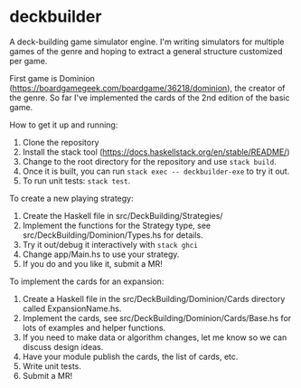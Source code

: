 # deckbuilder

A deck-building game simulator engine. I'm writing simulators for multiple
games of the genre and hoping to extract a general structure customized per
game.

First game is Dominion (https://boardgamegeek.com/boardgame/36218/dominion),
the creator of the genre. So far I've implemented the cards of the 2nd edition
of the basic game.

How to get it up and running:

1. Clone the repository
2. Install the stack tool (https://docs.haskellstack.org/en/stable/README/)
3. Change to the root directory for the repository and use `stack build`.
4. Once it is built, you can run `stack exec -- deckbuilder-exe` to try it out.
5. To run unit tests: `stack test`.

To create a new playing strategy:

1. Create the Haskell file in src/DeckBuilding/Strategies/
2. Implement the functions for the Strategy type, see
  src/DeckBuilding/Dominion/Types.hs for details.
3. Try it out/debug it interactively with `stack ghci`
4. Change app/Main.hs to use your strategy.
5. If you do and you like it, submit a MR!

To implement the cards for an expansion:

1. Create a Haskell file in the src/DeckBuilding/Dominion/Cards directory
  called ExpansionName.hs.
2. Implement the cards, see src/DeckBuilding/Dominion/Cards/Base.hs for lots of
  examples and helper functions.
3. If you need to make data or algorithm changes, let me know so we can discuss
  design ideas.
4. Have your module publish the cards, the list of cards, etc.
5. Write unit tests.
6. Submit a MR!
